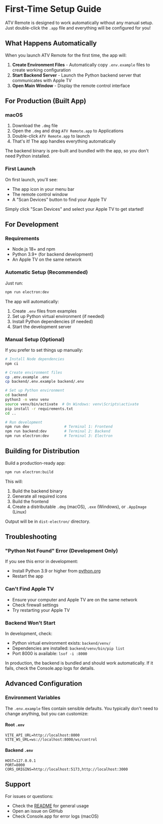 # First-Time Setup Guide

ATV Remote is designed to work automatically without any manual setup. Just double-click the `.app` file and everything will be configured for you!

## What Happens Automatically

When you launch ATV Remote for the first time, the app will:

1. **Create Environment Files** - Automatically copy `.env.example` files to create working configuration
2. **Start Backend Server** - Launch the Python backend server that communicates with Apple TV
3. **Open Main Window** - Display the remote control interface

## For Production (Built App)

### macOS

1. Download the `.dmg` file
2. Open the `.dmg` and drag `ATV Remote.app` to Applications
3. Double-click `ATV Remote.app` to launch
4. That's it! The app handles everything automatically

The backend binary is pre-built and bundled with the app, so you don't need Python installed.

### First Launch

On first launch, you'll see:
- The app icon in your menu bar
- The remote control window
- A "Scan Devices" button to find your Apple TV

Simply click "Scan Devices" and select your Apple TV to get started!

## For Development

### Requirements

- Node.js 18+ and npm
- Python 3.9+ (for backend development)
- An Apple TV on the same network

### Automatic Setup (Recommended)

Just run:

```bash
npm run electron:dev
```

The app will automatically:
1. Create `.env` files from examples
2. Set up Python virtual environment (if needed)
3. Install Python dependencies (if needed)
4. Start the development server

### Manual Setup (Optional)

If you prefer to set things up manually:

```bash
# Install Node dependencies
npm ci

# Create environment files
cp .env.example .env
cp backend/.env.example backend/.env

# Set up Python environment
cd backend
python3 -m venv venv
source venv/bin/activate  # On Windows: venv\Scripts\activate
pip install -r requirements.txt
cd ..

# Run development
npm run dev                # Terminal 1: Frontend
npm run backend:dev        # Terminal 2: Backend
npm run electron:dev       # Terminal 3: Electron
```

## Building for Distribution

Build a production-ready app:

```bash
npm run electron:build
```

This will:
1. Build the backend binary
2. Generate all required icons
3. Build the frontend
4. Create a distributable `.dmg` (macOS), `.exe` (Windows), or `.AppImage` (Linux)

Output will be in `dist-electron/` directory.

## Troubleshooting

### "Python Not Found" Error (Development Only)

If you see this error in development:
- Install Python 3.9 or higher from [python.org](https://www.python.org/)
- Restart the app

### Can't Find Apple TV

- Ensure your computer and Apple TV are on the same network
- Check firewall settings
- Try restarting your Apple TV

### Backend Won't Start

In development, check:
- Python virtual environment exists: `backend/venv/`
- Dependencies are installed: `backend/venv/bin/pip list`
- Port 8000 is available: `lsof -i :8000`

In production, the backend is bundled and should work automatically. If it fails, check the Console.app logs for details.

## Advanced Configuration

### Environment Variables

The `.env.example` files contain sensible defaults. You typically don't need to change anything, but you can customize:

#### Root `.env`
```
VITE_API_URL=http://localhost:8000
VITE_WS_URL=ws://localhost:8000/ws/control
```

#### Backend `.env`
```
HOST=127.0.0.1
PORT=8000
CORS_ORIGINS=http://localhost:5173,http://localhost:3000
```

## Support

For issues or questions:
- Check the [README](README.md) for general usage
- Open an issue on GitHub
- Check Console.app for error logs (macOS)

